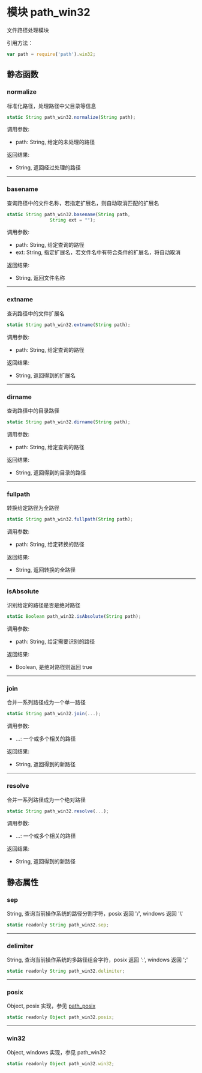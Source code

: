 # 模块 path_win32
文件路径处理模块

引用方法：
```JavaScript
var path = require('path').win32;
```
## 静态函数
        
### normalize
标准化路径，处理路径中父目录等信息
```JavaScript
static String path_win32.normalize(String path);
```

调用参数:
* path: String, 给定的未处理的路径

返回结果:
* String, 返回经过处理的路径

--------------------------
### basename
查询路径中的文件名称，若指定扩展名，则自动取消匹配的扩展名
```JavaScript
static String path_win32.basename(String path,
                String ext = "");
```

调用参数:
* path: String, 给定查询的路径
* ext: String, 指定扩展名，若文件名中有符合条件的扩展名，将自动取消

返回结果:
* String, 返回文件名称

--------------------------
### extname
查询路径中的文件扩展名
```JavaScript
static String path_win32.extname(String path);
```

调用参数:
* path: String, 给定查询的路径

返回结果:
* String, 返回得到的扩展名

--------------------------
### dirname
查询路径中的目录路径
```JavaScript
static String path_win32.dirname(String path);
```

调用参数:
* path: String, 给定查询的路径

返回结果:
* String, 返回得到的目录的路径

--------------------------
### fullpath
转换给定路径为全路径
```JavaScript
static String path_win32.fullpath(String path);
```

调用参数:
* path: String, 给定转换的路径

返回结果:
* String, 返回转换的全路径

--------------------------
### isAbsolute
识别给定的路径是否是绝对路径
```JavaScript
static Boolean path_win32.isAbsolute(String path);
```

调用参数:
* path: String, 给定需要识别的路径

返回结果:
* Boolean, 是绝对路径则返回 true

--------------------------
### join
合并一系列路径成为一个单一路径
```JavaScript
static String path_win32.join(...);
```

调用参数:
* ...: 一个或多个相关的路径

返回结果:
* String, 返回得到的新路径

--------------------------
### resolve
合并一系列路径成为一个绝对路径
```JavaScript
static String path_win32.resolve(...);
```

调用参数:
* ...: 一个或多个相关的路径

返回结果:
* String, 返回得到的新路径

## 静态属性
        
### sep
String, 查询当前操作系统的路径分割字符，posix 返回 '/', windows 返回  '\\'
```JavaScript
static readonly String path_win32.sep;
```

--------------------------
### delimiter
String, 查询当前操作系统的多路径组合字符，posix 返回 ':', windows 返回  ';'
```JavaScript
static readonly String path_win32.delimiter;
```

--------------------------
### posix
Object, posix 实现，参见 [path_posix](path_posix.md)
```JavaScript
static readonly Object path_win32.posix;
```

--------------------------
### win32
Object, windows 实现，参见 path_win32
```JavaScript
static readonly Object path_win32.win32;
```

